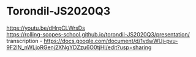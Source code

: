 # Torondil-JS2020Q3
https://youtu.be/dHrpCLWrsDs </br>
https://rolling-scopes-school.github.io/torondil-JS2020Q3/presentation/ </br>
transcription - https://docs.google.com/document/d/1vdwWUj-pvu-9F2IN_nWLjoRGenj2XNgYDZzu6O0tjHI/edit?usp=sharing
